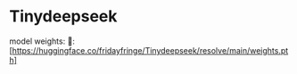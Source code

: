 # Tinydeepseek
model weights: 🤗: [https://huggingface.co/fridayfringe/Tinydeepseek/resolve/main/weights.pth]
